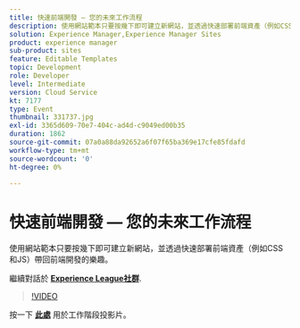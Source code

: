 ```yaml
---
title: 快速前端開發 — 您的未來工作流程
description: 使用網站範本只要按幾下即可建立新網站，並透過快速部署前端資產（例如CSS和JS）帶回前端開發的樂趣。 此工作階段屬於Adobe Developers Live內容事件的一部分。
solution: Experience Manager,Experience Manager Sites
product: experience manager
sub-product: sites
feature: Editable Templates
topic: Development
role: Developer
level: Intermediate
version: Cloud Service
kt: 7177
type: Event
thumbnail: 331737.jpg
exl-id: 3365d609-70e7-404c-ad4d-c9049ed00b35
duration: 1862
source-git-commit: 07a0a88da92652a6f07f65ba369e17cfe85fdafd
workflow-type: tm+mt
source-wordcount: '0'
ht-degree: 0%

---
```


# 快速前端開發 — 您的未來工作流程

使用網站範本只要按幾下即可建立新網站，並透過快速部署前端資產（例如CSS和JS）帶回前端開發的樂趣。

繼續對話於 **[Experience League社群](https://adobe.ly/36Yd3v6)**.

>[!VIDEO](https://video.tv.adobe.com/v/331737/?quality=12&learn=on&hidetitle=true)

按一下 **[此處](/help/adobe-developers-live/assets/rapid-frontend-devlopment.pdf)** 用於工作階段投影片。
